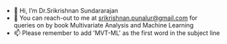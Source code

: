 - 👋 Hi, I’m Dr.Srikrishnan Sundararajan
- 💞️ You can reach-out to me at srikrishnan.punalur@gmail.com for queries on by book Multivariate Analysis and Machine Learning
- 📫 Please remember to add 'MVT-ML' as the first word in the subject line

<!---
srikrishnan-punalur/srikrishnan-punalur is a ✨ special ✨ repository because its `README.md` (this file) appears on your GitHub profile.
You can click the Preview link to take a look at your changes.
--->
